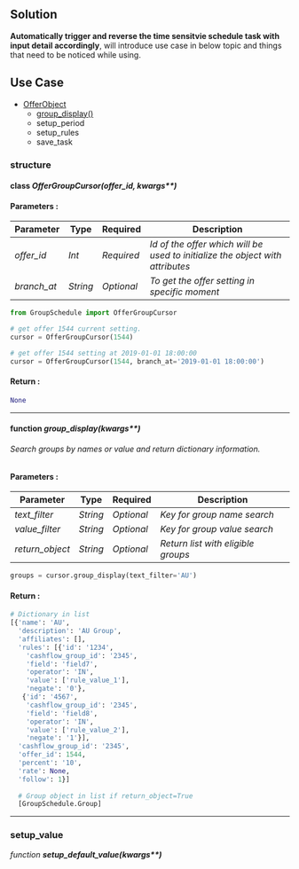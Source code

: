 ## Solution
**Automatically trigger and reverse the time sensitvie schedule task with input detail accordingly**, will introduce use case in below topic and things that need to be noticed while using.


## Use Case

* [OfferObject](#class-offergroupcursoroffer_id-kwargs)
  * [group_display()](#function-group_displaykwargs)
  * setup_period
  * setup_rules
  * save_task
  
### structure




#### class _OfferGroupCursor(offer_id, kwargs**)_

#### Parameters :
| Parameter | Type | Required | Description |
|----|----|----|----|
|_offer_id_|_Int_|_Required_|_Id of the offer which will be used to initialize the object with attributes_|
|_branch_at_|_String_|_Optional_|_To get the offer setting in specific moment_|

```Python
from GroupSchedule import OfferGroupCursor

# get offer 1544 current setting.
cursor = OfferGroupCursor(1544)

# get offer 1544 setting at 2019-01-01 18:00:00
cursor = OfferGroupCursor(1544, branch_at='2019-01-01 18:00:00')
```
#### Return :
```Python
None
```

---

#### function _group_display(kwargs**)_

###### Search groups by names or value and return dictionary information.

#### Parameters :
| Parameter | Type | Required | Description |
|----|----|----|----|
|_text_filter_|_String_|_Optional_|_Key for group name search_|
|_value_filter_|_String_|_Optional_|_Key for group value search_|
|_return_object_|_String_|_Optional_|_Return list with eligible groups_|

```Python
groups = cursor.group_display(text_filter='AU')
```

#### Return :
```Python
# Dictionary in list
[{'name': 'AU',
  'description': 'AU Group',
  'affiliates': [],
  'rules': [{'id': '1234',
    'cashflow_group_id': '2345',
    'field': 'field7',
    'operator': 'IN',
    'value': ['rule_value_1'],
    'negate': '0'},
   {'id': '4567',
    'cashflow_group_id': '2345',
    'field': 'field8',
    'operator': 'IN',
    'value': ['rule_value_2'],
    'negate': '1'}],
  'cashflow_group_id': '2345',
  'offer_id': 1544,
  'percent': '10',
  'rate': None,
  'follow': 1}]
  
  # Group object in list if return_object=True
  [GroupSchedule.Group]
```

---
### setup_value

*function* ___setup_default_value(kwargs**)___


